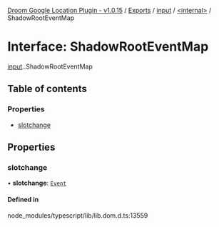 [Droom Google Location Plugin - v1.0.15](../README.md) / [Exports](../modules.md) / [input](../modules/input.md) / [<internal\>](../modules/input._internal_.md) / ShadowRootEventMap

# Interface: ShadowRootEventMap

[input](../modules/input.md).[<internal>](../modules/input._internal_.md).ShadowRootEventMap

## Table of contents

### Properties

- [slotchange](input._internal_.ShadowRootEventMap.md#slotchange)

## Properties

### slotchange

• **slotchange**: [`Event`](../modules/input._internal_.md#event)

#### Defined in

node_modules/typescript/lib/lib.dom.d.ts:13559
